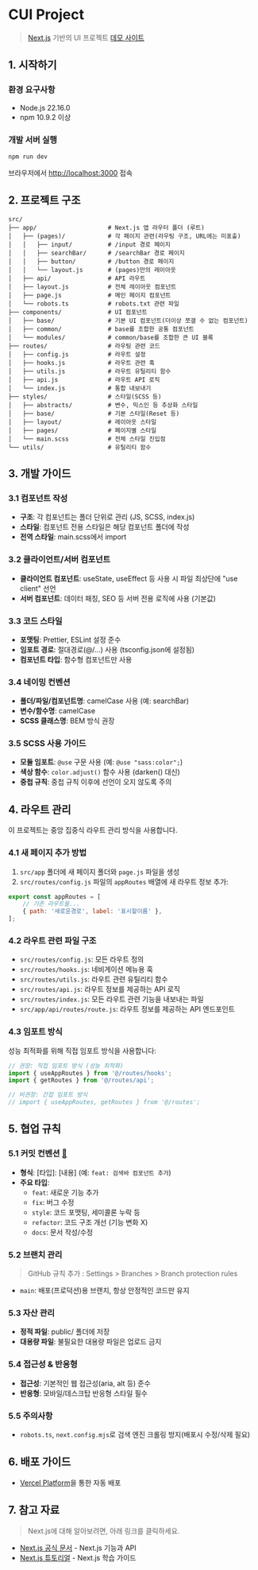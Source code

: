 # CUI Project

> [Next.js](https://nextjs.org) 기반의 UI 프로젝트
> [데모 사이트](https://cui-dun.vercel.app/)

## 1. 시작하기

### 환경 요구사항

- Node.js 22.16.0
- npm 10.9.2 이상

### 개발 서버 실행

```bash
npm run dev
```

브라우저에서 [http://localhost:3000](http://localhost:3000) 접속

## 2. 프로젝트 구조

```plaintext
src/
├── app/                    # Next.js 앱 라우터 폴더 (루트)
│   ├── (pages)/            # 각 페이지 관련(라우팅 구조, URL에는 미표출)
│   │   ├── input/          # /input 경로 페이지
│   │   ├── searchBar/      # /searchBar 경로 페이지
│   │   ├── button/         # /button 경로 페이지
│   │   └── layout.js       # (pages)만의 레이아웃
│   ├── api/                # API 라우트
│   ├── layout.js           # 전체 레이아웃 컴포넌트
│   ├── page.js             # 메인 페이지 컴포넌트
│   └── robots.ts           # robots.txt 관련 파일
├── components/             # UI 컴포넌트
│   ├── base/               # 기본 UI 컴포넌트(더이상 쪼갤 수 없는 컴포넌트)
│   ├── common/             # base를 조합한 공통 컴포넌트
│   └── modules/            # common/base를 조합한 큰 UI 블록
├── routes/                 # 라우팅 관련 코드
│   ├── config.js           # 라우트 설정
│   ├── hooks.js            # 라우트 관련 훅
│   ├── utils.js            # 라우트 유틸리티 함수
│   ├── api.js              # 라우트 API 로직
│   └── index.js            # 통합 내보내기
├── styles/                 # 스타일(SCSS 등)
│   ├── abstracts/          # 변수, 믹스인 등 추상화 스타일
│   ├── base/               # 기본 스타일(Reset 등)
│   ├── layout/             # 레이아웃 스타일
│   ├── pages/              # 페이지별 스타일
│   └── main.scss           # 전체 스타일 진입점
└── utils/                  # 유틸리티 함수
```

## 3. 개발 가이드

### 3.1 컴포넌트 작성

- **구조**: 각 컴포넌트는 폴더 단위로 관리 (JS, SCSS, index.js)
- **스타일**: 컴포넌트 전용 스타일은 해당 컴포넌트 폴더에 작성
- **전역 스타일**: main.scss에서 import

### 3.2 클라이언트/서버 컴포넌트

- **클라이언트 컴포넌트**: useState, useEffect 등 사용 시 파일 최상단에 "use client" 선언
- **서버 컴포넌트**: 데이터 패칭, SEO 등 서버 전용 로직에 사용 (기본값)

### 3.3 코드 스타일

- **포맷팅**: Prettier, ESLint 설정 준수
- **임포트 경로**: 절대경로(@/...) 사용 (tsconfig.json에 설정됨)
- **컴포넌트 타입**: 함수형 컴포넌트만 사용

### 3.4 네이밍 컨벤션

- **폴더/파일/컴포넌트명**: camelCase 사용 (예: searchBar)
- **변수/함수명**: camelCase
- **SCSS 클래스명**: BEM 방식 권장

### 3.5 SCSS 사용 가이드

- **모듈 임포트**: `@use` 구문 사용 (예: `@use "sass:color";`)
- **색상 함수**: `color.adjust()` 함수 사용 (darken() 대신)
- **중첩 규칙**: 중첩 규칙 이후에 선언이 오지 않도록 주의

## 4. 라우트 관리

이 프로젝트는 중앙 집중식 라우트 관리 방식을 사용합니다.

### 4.1 새 페이지 추가 방법

1. `src/app` 폴더에 새 페이지 폴더와 `page.js` 파일을 생성
2. `src/routes/config.js` 파일의 `appRoutes` 배열에 새 라우트 정보 추가:

```javascript
export const appRoutes = [
    // 기존 라우트들...
    { path: '새로운경로', label: '표시할이름' },
];
```

### 4.2 라우트 관련 파일 구조

- `src/routes/config.js`: 모든 라우트 정의
- `src/routes/hooks.js`: 네비게이션 메뉴용 훅
- `src/routes/utils.js`: 라우트 관련 유틸리티 함수
- `src/routes/api.js`: 라우트 정보를 제공하는 API 로직
- `src/routes/index.js`: 모든 라우트 관련 기능을 내보내는 파일
- `src/app/api/routes/route.js`: 라우트 정보를 제공하는 API 엔드포인트

### 4.3 임포트 방식

성능 최적화를 위해 직접 임포트 방식을 사용합니다:

```javascript
// 권장: 직접 임포트 방식 (성능 최적화)
import { useAppRoutes } from '@/routes/hooks';
import { getRoutes } from '@/routes/api';

// 비권장: 간접 임포트 방식
// import { useAppRoutes, getRoutes } from '@/routes';
```

## 5. 협업 규칙

### 5.1 커밋 컨벤션 [🔗](https://www.conventionalcommits.org/ko/v1.0.0/)

- **형식**: [타입]: [내용] (예: `feat: 검색바 컴포넌트 추가`)
- **주요 타입**:
    - `feat`: 새로운 기능 추가
    - `fix`: 버그 수정
    - `style`: 코드 포맷팅, 세미콜론 누락 등
    - `refactor`: 코드 구조 개선 (기능 변화 X)
    - `docs`: 문서 작성/수정

### 5.2 브랜치 관리

> GitHub 규칙 추가 : Settings > Branches > Branch protection rules

- `main`: 배포(프로덕션)용 브랜치, 항상 안정적인 코드만 유지

### 5.3 자산 관리

- **정적 파일**: public/ 폴더에 저장
- **대용량 파일**: 불필요한 대용량 파일은 업로드 금지

### 5.4 접근성 & 반응형

- **접근성**: 기본적인 웹 접근성(aria, alt 등) 준수
- **반응형**: 모바일/데스크탑 반응형 스타일 필수

### 5.5 주의사항

- `robots.ts`, `next.config.mjs`로 검색 엔진 크롤링 방지(배포시 수정/삭제 필요)

## 6. 배포 가이드

- [Vercel Platform](https://vercel.com/)을 통한 자동 배포

## 7. 참고 자료

> Next.js에 대해 알아보려면, 아래 링크를 클릭하세요.

- [Next.js 공식 문서](https://nextjs.org/docs) - Next.js 기능과 API
- [Next.js 튜토리얼](https://nextjs.org/learn) - Next.js 학습 가이드

<!--
## PR(Pull Request) 규칙

- PR 제목과 설명에 변경사항, 목적, 테스트 방법 명확히 작성
- 작업 단위를 작게 쪼개서 PR 생성
- 리뷰어 지정 및 코드리뷰 필수
- 관련 이슈 번호(있다면) 명시
- CI(테스트, 린트 등) 통과 후 머지

## 브랜치 구조

> GitHub 규칙 추가 : Settings > Branches > Branch protection rules

- `main`: 배포(프로덕션)용 브랜치, 항상 안정적인 코드만 유지
- `feature/…`: 기능 개발용 브랜치 (예: feature/login)
- `hotfix/…`: 긴급 수정용 브랜치 (예: hotfix/login-bug)
- 브랜치 보호 설정: main 브랜치에 직접 push 금지, PR(코드리뷰)만 merge 가능하도록 설정

## 환경 변수 관리

- 환경 변수는 .env.local 등 환경 파일로 관리
- 민감 정보는 절대 커밋하지 않기
- .env\* 파일은 .gitignore에 반드시 추가

## 패키지 관리

- 패키지 추가/삭제 시 반드시 package.json, package-lock.json 동기화
- 불필요한 패키지 설치 금지

## 테스트

- 중요 로직/컴포넌트는 테스트 코드 작성 권장
- 테스트 파일은 **tests**/ 또는 \*.test.js(또는 .ts)로 관리

## CI/CD 및 보안

- main 브랜치 보호(직접 push 금지, PR만 merge)
- Dependabot, 코드/시크릿 스캔 등 GitHub 보안 기능 활성화
- 배포 전 lint, format, test 통과 필수
-->
